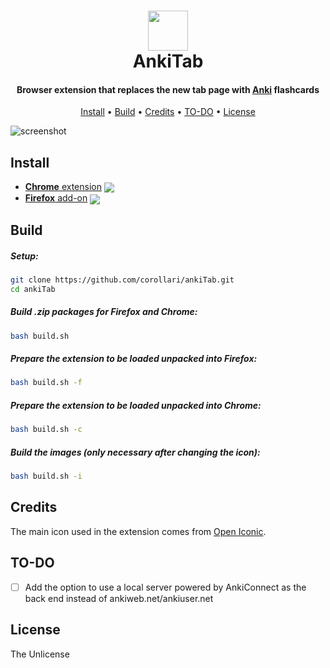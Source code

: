 [link-cws]: https://chrome.google.com/webstore/detail/ankitab/ihoaepdiibjbifnhcjoaddgcnfgjmjdk "Version published on Chrome Web Store"
[link-amo]: https://addons.mozilla.org/en-US/firefox/addon/ankitab/ "Version published on Mozilla Add-ons"

<h1 align="center">
  <img src="https://raw.githubusercontent.com/corollari/ankiTab/master/promo/icon.png" width="64"></a>
  <br>
  AnkiTab
  <br>
</h1>

<h4 align="center">Browser extension that replaces the new tab page with <a href="https://apps.ankiweb.net/" target="_blank">Anki</a> flashcards</h4>

<p align="center">
  <a href="#install">Install</a> •
  <a href="#build">Build</a> •
  <a href="#credits">Credits</a> •
  <a href="#to-do">TO-DO</a> •
  <a href="#license">License</a>
</p>

![screenshot](https://raw.githubusercontent.com/corollari/ankiTab/master/promo/screenshot.png)

## Install
- [**Chrome** extension][link-cws] [<img valign="middle" src="https://img.shields.io/chrome-web-store/v/ihoaepdiibjbifnhcjoaddgcnfgjmjdk.svg?label=%20">][link-cws]
- [**Firefox** add-on][link-amo] [<img valign="middle" src="https://img.shields.io/amo/v/ankitab.svg?label=%20">][link-amo]

## Build
##### Setup:
```bash
git clone https://github.com/corollari/ankiTab.git
cd ankiTab
```

##### Build .zip packages for Firefox and Chrome:
```bash
bash build.sh
```

##### Prepare the extension to be loaded unpacked into Firefox:
```bash
bash build.sh -f
```

##### Prepare the extension to be loaded unpacked into Chrome:
```bash
bash build.sh -c
```

##### Build the images (only necessary after changing the icon):
```bash
bash build.sh -i
```

## Credits
The main icon used in the extension comes from [Open Iconic](https://useiconic.com/open).

## TO-DO
- [ ] Add the option to use a local server powered by AnkiConnect as the back end instead of ankiweb.net/ankiuser.net

## License
The Unlicense
